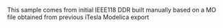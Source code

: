 This sample comes from initial IEEE118 
DDR built manually based on a MO file obtained from previous iTesla Modelica export